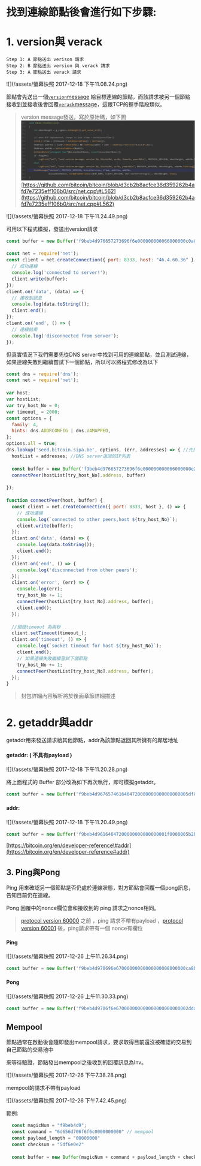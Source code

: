 # 找到連線節點後會進行如下步驟:

# 1. version與 verack

```
Step 1: A 節點送出 verison 請求
Step 2: B 節點送出 version 與 verack 請求 
Step 3: A 節點送出 verack 請求
```

![](/assets/螢幕快照 2017-12-18 下午11.08.24.png)

節點會先送出一個[`version`message](https://bitcoin.org/en/developer-reference#version) 給目標連線的節點，而該請求被另一個節點接收到並接收後會回覆[`verack`message](https://bitcoin.org/en/developer-reference#verack)，這跟TCP的握手階段類似。

> version message發送，寫於原始碼，如下圖![](/assets/ˊ啊6876.png)[https://github.com/bitcoin/bitcoin/blob/d3cb2b8acfce36d359262b4afd7e7235eff106b0/src/net.cpp\#L562](https://github.com/bitcoin/bitcoin/blob/d3cb2b8acfce36d359262b4afd7e7235eff106b0/src/net.cpp#L562)

![](/assets/螢幕快照 2017-12-18 下午11.24.49.png)

可用以下程式模擬，發送出version請求

```js
const buffer = new Buffer('f9beb4d976657273696f6e000000000066000000c0a049f67f1101000d000000000000003ddc275a000000000d0000000000000000000000000000000000ffff2e043c24208d0d00000000000000000000000000000000000000000000000000659885d88df91a01102f5361746f7368693a302e31332e322f6000000001','hex');

const net = require('net');
const client = net.createConnection({ port: 8333, host: "46.4.60.36" }, () => {
  // 成功連線
  console.log('connected to server!');
  client.write(buffer);
});
client.on('data', (data) => {
  // 接收到訊息
  console.log(data.toString());
  client.end();
});
client.on('end', () => {
  // 連線結束
  console.log('disconnected from server');
});
```

但真實情況下我們需要先從DNS server中找到可用的連線節點，並且測試連線，如果連線失敗則繼續嘗試下一個節點，所以可以將程式修改為以下

```js
const dns = require('dns');
const net = require('net');

var host;
var hostList;
var try_host_No = 0;
var timeout_ = 2000;
const options = {
  family: 4,
  hints: dns.ADDRCONFIG | dns.V4MAPPED,
};
options.all = true;
dns.lookup('seed.bitcoin.sipa.be', options, (err, addresses) => { //先找到可用節點
  hostList = addresses; //DNS server返回的IP列表

  const buffer = new Buffer('f9beb4d976657273696f6e000000000066000000e253144d7f1101000d000000000000005a01365a000000000d0000000000000000000000000000000000ffff2e043c24208d0d0000000000000000000000000000000000000000000000000075ba7abb00a0f633102f5361746f7368693a302e31332e322fa004000001', 'hex');
  connectPeer(hostList[try_host_No].address, buffer)

});

function connectPeer(host, buffer) {
  const client = net.createConnection({ port: 8333, host }, () => {
    // 成功連線
    console.log(`connected to other peers,host ${try_host_No}`);
    client.write(buffer);
  });
  client.on('data', (data) => {
    console.log(data.toString());
    client.end();
  });
  client.on('end', () => {
    console.log('disconnected from other peers');
  });
  client.on('error', (err) => {
    console.log(err);
    try_host_No += 1;
    connectPeer(hostList[try_host_No].address, buffer);
    client.end();
  });

  //預設timeout 為兩秒
  client.setTimeout(timeout_);
  client.on('timeout', () => {
    console.log(`socket timeout for host ${try_host_No}`);
    client.end();
    // 如果連線失敗繼續嘗試下個節點
    try_host_No += 1;
    connectPeer(hostList[try_host_No].address, buffer);
  });
}
```

> 封包詳細內容解析將於後面章節詳細描述

# 2. getaddr與addr

getaddr用來發送請求給其他節點，addr為該節點返回其所擁有的鄰居地址

#### getaddr: \( 不具有payload \)

![](/assets/螢幕快照 2017-12-18 下午11.20.28.png)

將上面程式的 Buffer 部分改為如下再次執行，即可模擬getaddr。

```js
const buffer = new Buffer('f9beb4d9676574616464720000000000000000005df6e0e2', 'hex');
```

#### addr:

![](/assets/螢幕快照 2017-12-18 下午11.20.49.png)

```js
const buffer = new Buffer('f9beb4d96164647200000000000000001f0000005b2b59ce0154bf415a8d0000000000000000000000000000000000ffff3438b5fb208d', 'hex');
```

[https://bitcoin.org/en/developer-reference\#addr](https://bitcoin.org/en/developer-reference#addr)

## 3. Ping與Pong

Ping 用來確認另一個節點是否仍處於連線狀態，對方節點會回覆一個pong訊息，告知目前仍在連線。

Pong 回覆中的nonce欄位會和接收到的 ping 請求之nonce相同。

> [protocol version 60000](https://bitcoin.org/en/developer-reference#protocol-versions) 之前 ，ping 請求不帶有payload ，[protocol version 60001](https://bitcoin.org/en/developer-reference#protocol-versions) 後，ping請求帶有一個 nonce有欄位

#### Ping

![](/assets/螢幕快照 2017-12-26 上午11.26.34.png)

```js
const buffer = new Buffer('f9beb4d970696e67000000000000000008000000ca8bfa584d3181fbb3121e1b', 'hex');
```

#### Pong

![](/assets/螢幕快照 2017-12-26 上午11.30.33.png)

```js
const buffer = new Buffer('f9beb4d9706f6e670000000000000000080000002ddab80398a059a304ce08a9', 'hex');
```

## Mempool

節點通常在啟動後會隨即發出mempool請求，要求取得目前還沒被確認的交易到自己節點的交易池中

來等待驗證，節點發出mempool之後收到的回覆訊息為Inv。

![](/assets/螢幕快照 2017-12-26 下午7.38.28.png)

mempool的請求不帶有payload

![](/assets/螢幕快照 2017-12-26 下午7.42.45.png)

範例:

```js
  const magicNum = "f9beb4d9";
  const command = "6d656d706f6f6c0000000000" // mempool
  const payload_length = "00000000"
  const checksum = "5df6e0e2"

  const buffer = new Buffer(magicNum + command + payload_length + checksum, 'hex');
```



